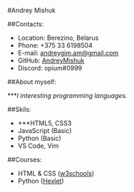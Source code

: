 #Andrey Mishuk

##Contacts:

* Location: Berezino, Belarus
* Phone: +375 33 6198504
* E-mail: andreygim.am@gmail.com
* GitHub: [AndreyMishuk](https://github.com/AndreyMishuk)
* Discord: opium#0999

##About myself:

****I interesting programming languages.*

##Skils:

* ***HTML5, CSS3
* JavaScript (Basic)
* Python (Basic)
* VS Code, Vim

##Courses:

* HTML & CSS ([w3schools](https://www.w3schools.com/))
* Python ([Hexlet](https://ru.hexlet.io/u/andreym))
